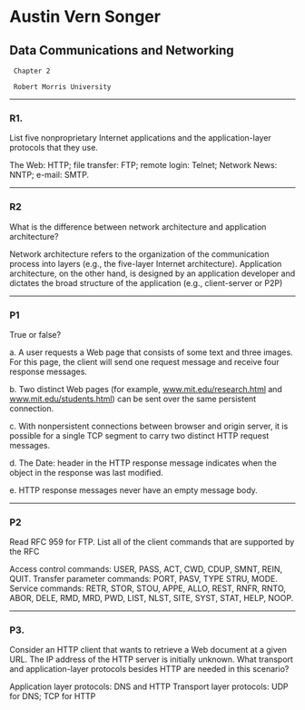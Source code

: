 # Austin Vern Songer #

## Data Communications and Networking ##
     Chapter 2

     Robert Morris University 



----------

### R1. 

List five nonproprietary Internet applications and the application-layer
protocols that they use.

The Web: HTTP; file transfer: FTP; remote login: Telnet; Network News: NNTP;
e-mail: SMTP.

----------

### R2

What is the difference between network architecture and application
architecture?

Network architecture refers to the organization of the communication process into
layers (e.g., the five-layer Internet architecture). Application architecture, on the
other hand, is designed by an application developer and dictates the broad
structure of the application (e.g., client-server or P2P)


----------

### P1 

True or false?

a. A user requests a Web page that consists of some text and three images.
For this page, the client will send one request message and receive four
response messages.

b. Two distinct Web pages (for example, www.mit.edu/research.html
and www.mit.edu/students.html) can be sent over the same persistent
connection.

c. With nonpersistent connections between browser and origin server, it is possible
for a single TCP segment to carry two distinct HTTP request messages.

d. The Date: header in the HTTP response message indicates when the
object in the response was last modified.

e. HTTP response messages never have an empty message body.


----------

### P2

Read RFC 959 for FTP. List all of the client commands that are supported by
the RFC

Access control commands:
USER, PASS, ACT, CWD, CDUP, SMNT, REIN, QUIT.
Transfer parameter commands:
PORT, PASV, TYPE STRU, MODE.
Service commands:
RETR, STOR, STOU, APPE, ALLO, REST, RNFR, RNTO, ABOR, DELE,
RMD, MRD, PWD, LIST, NLST, SITE, SYST, STAT, HELP, NOOP.


----------

### P3. 

Consider an HTTP client that wants to retrieve a Web document at a given URL. The IP address of the HTTP server is initially unknown. What transport
and application-layer protocols besides HTTP are needed in this scenario?

Application layer protocols: DNS and HTTP
Transport layer protocols: UDP for DNS; TCP for HTTP